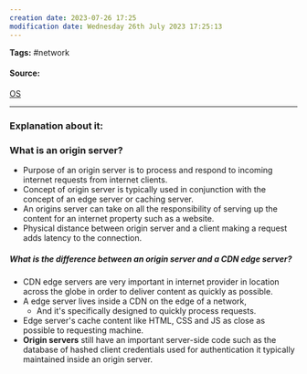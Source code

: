```yaml
---
creation date: 2023-07-26 17:25
modification date: Wednesday 26th July 2023 17:25:13
---
```


**Tags:** #network  

#### Source:
[OS](https://www.cloudflare.com/learning/cdn/glossary/origin-server/)

--------------------------------------

### Explanation about it:

### What is an origin server?

* Purpose of an origin server is to process and respond to incoming internet requests from internet clients.
* Concept of origin server is typically used in conjunction with the concept of an edge server or caching server.
* An origins server can take on all the responsibility of serving up the content for an internet property such as a website.
* Physical distance between origin server and a client making a request adds latency to the connection.


##### What is the difference between an origin server and a CDN edge server?

* CDN edge servers are very important in internet provider in location across the globe in order to deliver content as quickly as possible.
* A edge server lives inside a CDN on the edge of a network, 
	* And it's specifically designed to quickly process requests.
* Edge server's cache content like HTML, CSS and JS as close as possible to requesting machine.
* **Origin servers** still have an important server-side code such as the database of hashed client credentials used for authentication it typically maintained inside an origin server.
